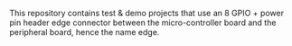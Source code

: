 This repository contains test & demo projects that
use an 8 GPIO + power pin header edge connector
between the micro-controller board and 
the peripheral board, hence the name edge.
